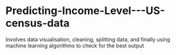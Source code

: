 # Predicting-Income-Level---US-census-data
Involves data visualisation, cleaning, splitting data, and finally using machine learning algorithms to check for the best output
